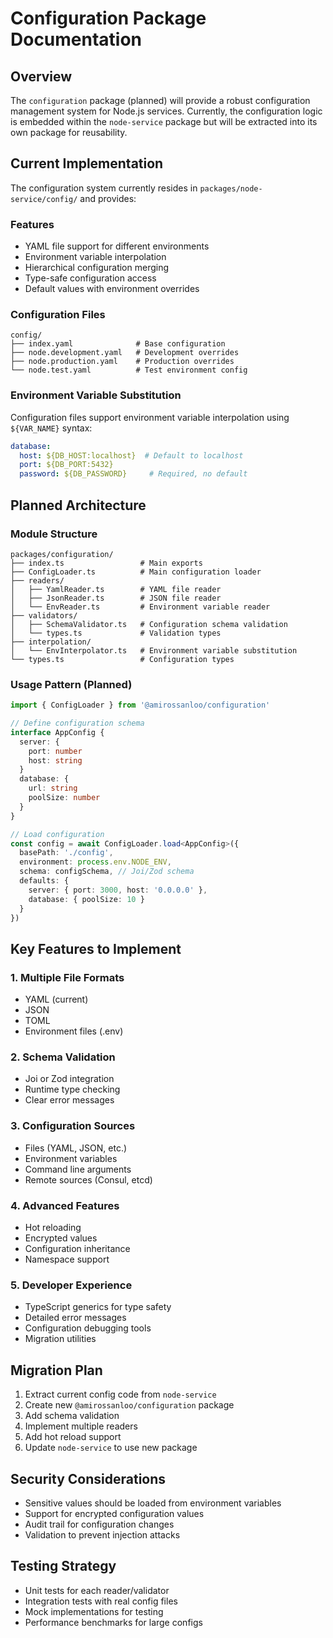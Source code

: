 # Configuration Package Documentation

## Overview

The `configuration` package (planned) will provide a robust configuration management system for Node.js services. Currently, the configuration logic is embedded within the `node-service` package but will be extracted into its own package for reusability.

## Current Implementation

The configuration system currently resides in `packages/node-service/config/` and provides:

### Features
- YAML file support for different environments
- Environment variable interpolation
- Hierarchical configuration merging
- Type-safe configuration access
- Default values with environment overrides

### Configuration Files

```
config/
├── index.yaml              # Base configuration
├── node.development.yaml   # Development overrides
├── node.production.yaml    # Production overrides
└── node.test.yaml          # Test environment config
```

### Environment Variable Substitution

Configuration files support environment variable interpolation using `${VAR_NAME}` syntax:

```yaml
database:
  host: ${DB_HOST:localhost}  # Default to localhost
  port: ${DB_PORT:5432}
  password: ${DB_PASSWORD}     # Required, no default
```

## Planned Architecture

### Module Structure
```
packages/configuration/
├── index.ts                 # Main exports
├── ConfigLoader.ts          # Main configuration loader
├── readers/
│   ├── YamlReader.ts        # YAML file reader
│   ├── JsonReader.ts        # JSON file reader
│   └── EnvReader.ts         # Environment variable reader
├── validators/
│   ├── SchemaValidator.ts   # Configuration schema validation
│   └── types.ts             # Validation types
├── interpolation/
│   └── EnvInterpolator.ts   # Environment variable substitution
└── types.ts                 # Configuration types
```

### Usage Pattern (Planned)

```typescript
import { ConfigLoader } from '@amirossanloo/configuration'

// Define configuration schema
interface AppConfig {
  server: {
    port: number
    host: string
  }
  database: {
    url: string
    poolSize: number
  }
}

// Load configuration
const config = await ConfigLoader.load<AppConfig>({
  basePath: './config',
  environment: process.env.NODE_ENV,
  schema: configSchema, // Joi/Zod schema
  defaults: {
    server: { port: 3000, host: '0.0.0.0' },
    database: { poolSize: 10 }
  }
})
```

## Key Features to Implement

### 1. Multiple File Formats
- YAML (current)
- JSON
- TOML
- Environment files (.env)

### 2. Schema Validation
- Joi or Zod integration
- Runtime type checking
- Clear error messages

### 3. Configuration Sources
- Files (YAML, JSON, etc.)
- Environment variables
- Command line arguments
- Remote sources (Consul, etcd)

### 4. Advanced Features
- Hot reloading
- Encrypted values
- Configuration inheritance
- Namespace support

### 5. Developer Experience
- TypeScript generics for type safety
- Detailed error messages
- Configuration debugging tools
- Migration utilities

## Migration Plan

1. Extract current config code from `node-service`
2. Create new `@amirossanloo/configuration` package
3. Add schema validation
4. Implement multiple readers
5. Add hot reload support
6. Update `node-service` to use new package

## Security Considerations

- Sensitive values should be loaded from environment variables
- Support for encrypted configuration values
- Audit trail for configuration changes
- Validation to prevent injection attacks

## Testing Strategy

- Unit tests for each reader/validator
- Integration tests with real config files
- Mock implementations for testing
- Performance benchmarks for large configs